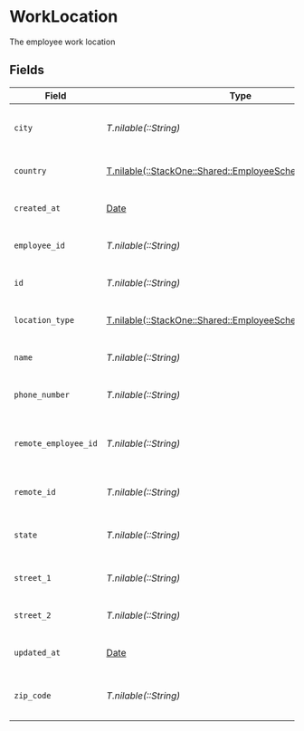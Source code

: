 # WorkLocation

The employee work location


## Fields

| Field                                                                                                            | Type                                                                                                             | Required                                                                                                         | Description                                                                                                      | Example                                                                                                          |
| ---------------------------------------------------------------------------------------------------------------- | ---------------------------------------------------------------------------------------------------------------- | ---------------------------------------------------------------------------------------------------------------- | ---------------------------------------------------------------------------------------------------------------- | ---------------------------------------------------------------------------------------------------------------- |
| `city`                                                                                                           | *T.nilable(::String)*                                                                                            | :heavy_minus_sign:                                                                                               | The city where the location is situated                                                                          | Grantham                                                                                                         |
| `country`                                                                                                        | [T.nilable(::StackOne::Shared::EmployeeSchemasCountry)](../../models/shared/employeeschemascountry.md)           | :heavy_minus_sign:                                                                                               | The country code                                                                                                 |                                                                                                                  |
| `created_at`                                                                                                     | [Date](https://ruby-doc.org/stdlib-2.6.1/libdoc/date/rdoc/Date.html)                                             | :heavy_minus_sign:                                                                                               | The created_at date                                                                                              | 2021-01-01T01:01:01.000Z                                                                                         |
| `employee_id`                                                                                                    | *T.nilable(::String)*                                                                                            | :heavy_minus_sign:                                                                                               | The employee ID                                                                                                  | 1687-3                                                                                                           |
| `id`                                                                                                             | *T.nilable(::String)*                                                                                            | :heavy_minus_sign:                                                                                               | Unique identifier                                                                                                | 8187e5da-dc77-475e-9949-af0f1fa4e4e3                                                                             |
| `location_type`                                                                                                  | [T.nilable(::StackOne::Shared::EmployeeSchemasLocationType)](../../models/shared/employeeschemaslocationtype.md) | :heavy_minus_sign:                                                                                               | The location type                                                                                                | work                                                                                                             |
| `name`                                                                                                           | *T.nilable(::String)*                                                                                            | :heavy_minus_sign:                                                                                               | The name of the location                                                                                         | Woolsthorpe Manor                                                                                                |
| `phone_number`                                                                                                   | *T.nilable(::String)*                                                                                            | :heavy_minus_sign:                                                                                               | The phone number of the location                                                                                 | +44 1476 860 364                                                                                                 |
| `remote_employee_id`                                                                                             | *T.nilable(::String)*                                                                                            | :heavy_minus_sign:                                                                                               | Provider's unique identifier of the employee                                                                     | e3cb75bf-aa84-466e-a6c1-b8322b257a48                                                                             |
| `remote_id`                                                                                                      | *T.nilable(::String)*                                                                                            | :heavy_minus_sign:                                                                                               | Provider's unique identifier                                                                                     | 8187e5da-dc77-475e-9949-af0f1fa4e4e3                                                                             |
| `state`                                                                                                          | *T.nilable(::String)*                                                                                            | :heavy_minus_sign:                                                                                               | The state where the location is situated                                                                         | Lincolnshire                                                                                                     |
| `street_1`                                                                                                       | *T.nilable(::String)*                                                                                            | :heavy_minus_sign:                                                                                               | The first line of the address                                                                                    | Water Lane                                                                                                       |
| `street_2`                                                                                                       | *T.nilable(::String)*                                                                                            | :heavy_minus_sign:                                                                                               | The second line of the address                                                                                   | Woolsthorpe by Colsterworth                                                                                      |
| `updated_at`                                                                                                     | [Date](https://ruby-doc.org/stdlib-2.6.1/libdoc/date/rdoc/Date.html)                                             | :heavy_minus_sign:                                                                                               | The updated_at date                                                                                              | 2021-01-01T01:01:01.000Z                                                                                         |
| `zip_code`                                                                                                       | *T.nilable(::String)*                                                                                            | :heavy_minus_sign:                                                                                               | The ZIP code/Postal code of the location                                                                         | NG33 5NR                                                                                                         |